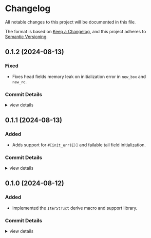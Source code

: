 # Changelog

All notable changes to this project will be documented in this file.

The format is based on [Keep a Changelog](https://keepachangelog.com/en/1.0.0/),
and this project adheres to [Semantic Versioning](https://semver.org/spec/v2.0.0.html).

## 0.1.2 (2024-08-13)

### Fixed

 * Fixes head fields memory leak on initialization error in `new_box` and `new_rc`.

### Commit Details

<csr-read-only-do-not-edit/>

<details><summary>view details</summary>

 * **Uncategorized**
    - Fixes head fields memory leak on initialization error in new_box and new_rc. ([`ece3afa`](https://github.com/tommie/incrstruct/commit/ece3afa0c2660183443532c111a5f89cd55800c7))
</details>

## 0.1.1 (2024-08-13)

### Added

 - Adds support for `#[init_err(E)]` and failable tail field initialization.

### Commit Details

<csr-read-only-do-not-edit/>

<details><summary>view details</summary>

 * **Uncategorized**
    - Adds support for #[init_err(E)] and failable tail field initialization. ([`2023c23`](https://github.com/tommie/incrstruct/commit/2023c23c320f8bd70860740606a16d09ed4d2295))
    - Adds a note about Vec. ([`faed96f`](https://github.com/tommie/incrstruct/commit/faed96f52feccafe9f241fac212abf7a0ff35573))
</details>

## 0.1.0 (2024-08-12)

### Added

 - Implemented the `IterStruct` derive macro and support library.

### Commit Details

<csr-read-only-do-not-edit/>

<details><summary>view details</summary>

 * **Uncategorized**
    - Implements generics. ([`669f097`](https://github.com/tommie/incrstruct/commit/669f0977d6ada003d7aee14100f0e044adfb0042))
    - Small docs fixes. ([`c0c3838`](https://github.com/tommie/incrstruct/commit/c0c38380d42441c48ce2a4c7eebbb470dc43b79b))
    - Re-exports the macro. ([`792b0b5`](https://github.com/tommie/incrstruct/commit/792b0b5f6be290811b3c81f5df84f84bd042c91f))
    - Implements the macro, adds examples and tests. ([`46fe4e8`](https://github.com/tommie/incrstruct/commit/46fe4e8b64771008ff9c314666678b453bb8c5d9))
    - Initial test. ([`777daf3`](https://github.com/tommie/incrstruct/commit/777daf3de5fe75d744533ba3304960018657df14))
</details>

